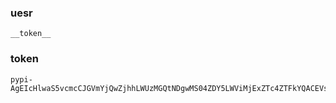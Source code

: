 
### uesr
```angular2html
__token__
```

### token 
```angular2html
pypi-AgEIcHlwaS5vcmcCJGVmYjQwZjhhLWUzMGQtNDgwMS04ZDY5LWViMjExZTc4ZTFkYQACEVsxLFsieXl3ZWFrbmV0Il1dAAIsWzIsWyJlOWFmZjJiNy04ODc4LTQ5OWQtYWZkOC0xZThkNjQyYzBlZDQiXV0AAAYgds7VNCMdrzM1iAFCZD3y3cxrq_ZpdVV7qX06RSx8eFQ 
